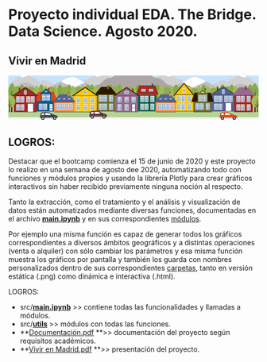 # Proyecto individual EDA. The Bridge. Data Science. Agosto 2020.
## Vivir en Madrid

<img src=https://github.com/CristiDatas/08_2020_individual_viviendas/blob/main/resources/images/housesbanner.png>

## LOGROS:
Destacar que el bootcamp comienza el 15 de junio de 2020 y este proyecto lo realizo en una semana de agosto dee 2020, automatizando todo con funciones y módulos propios y usando la librería Plotly para crear gráficos interactivos sin haber recibido previamente ninguna noción al respecto.

Tanto la extracción, como el tratamiento y el análisis y visualización de datos están automatizados mediante diversas funciones, documentadas en el archivo **[main.ipynb](https://github.com/CristiDatas/08_2020_individual_viviendas/blob/main/src/main.ipynb "main.ipynb")** y en sus correspondientes [módulos](https://github.com/CristiDatas/08_2020_individual_viviendas/tree/main/src/utils "utils").

Por ejemplo una misma función es capaz de generar todos los gráficos correspondientes a diversos ámbitos geográficos y a distintas operaciones (venta o alquiler) con sólo cambiar los parámetros y esa misma función muestra los gráficos por pantalla y también los guarda con nombres personalizados dentro de sus correspondientes [carpetas](https://github.com/CristiDatas/08_2020_individual_viviendas/tree/main/resources/plots), tanto en versión estática (.png) como dinámica e interactiva (.html).

LOGROS:



- src/**[main.ipynb](https://github.com/CristiDatas/08_2020_individual_viviendas/blob/main/src/main.ipynb "main.ipynb")** >> contiene todas las funcionalidades y llamadas a módulos.
- src/**[utils](https://github.com/CristiDatas/08_2020_individual_viviendas/tree/main/src/utils "utils")** >> módulos con todas las funciones.
- **[Documentación.pdf](https://github.com/CristiDatas/08_2020_individual_viviendas/blob/main/Documentacion.pdf "Documentación.pdf") **>> documentación del proyecto según requisitos académicos.
- **[Vivir en Madrid.pdf](https://github.com/CristiDatas/08_2020_individual_viviendas/blob/main/Vivir%20en%20madrid.pdf "Vivir en Madrid.pdf") **>> presentación del proyecto.

